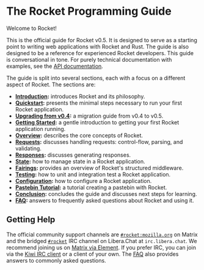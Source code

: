 # The Rocket Programming Guide

Welcome to Rocket!

This is the official guide for Rocket v0.5. It is designed to serve as a
starting point to writing web applications with Rocket and Rust. The guide is
also designed to be a reference for experienced Rocket developers. This guide is
conversational in tone. For purely technical documentation with examples, see
the [API documentation](@api).

The guide is split into several sections, each with a focus on a different
aspect of Rocket. The sections are:

   - **[Introduction](introduction/):** introduces Rocket and its philosophy.
   - **[Quickstart](quickstart/):** presents the minimal steps necessary to
      run your first Rocket application.
   - **[Upgrading from v0.4](upgrading/):** a migration guide from v0.4 to v0.5.
   - **[Getting Started](getting-started/):** a gentle introduction to getting
     your first Rocket application running.
   - **[Overview](overview/):** describes the core concepts of Rocket.
   - **[Requests](requests/):** discusses handling requests: control-flow,
     parsing, and validating.
   - **[Responses](responses/):** discusses generating responses.
   - **[State](state/):** how to manage state in a Rocket application.
   - **[Fairings](fairings/):** provides an overview of Rocket's structured
     middleware.
   - **[Testing](testing/):** how to unit and integration test a Rocket
     application.
   - **[Configuration](configuration/):** how to configure a Rocket application.
   - **[Pastebin Tutorial](pastebin-tutorial/):** a tutorial creating a pastebin
     with Rocket.
   - **[Conclusion](conclusion/):** concludes the guide and discusses next steps
     for learning.
   - **[FAQ](faq/):** answers to frequently asked questions about Rocket and
     using it.

## Getting Help

The official community support channels are [`#rocket:mozilla.org`] on Matrix
and the bridged [`#rocket`] IRC channel on Libera.Chat at `irc.libera.chat`. We
recommend joining us on [Matrix via Element]. If you prefer IRC, you can join
via the [Kiwi IRC client] or a client of your own. The [FAQ](../faq/) also
provides answers to commonly asked questions.

[`#rocket:mozilla.org`]: https://chat.mozilla.org/#/room/#rocket:mozilla.org
[`#rocket`]: https://kiwiirc.com/client/irc.libera.chat/#rocket
[Matrix via Element]: https://chat.mozilla.org/#/room/#rocket:mozilla.org
[Kiwi IRC Client]: https://kiwiirc.com/client/irc.libera.chat/#rocket
